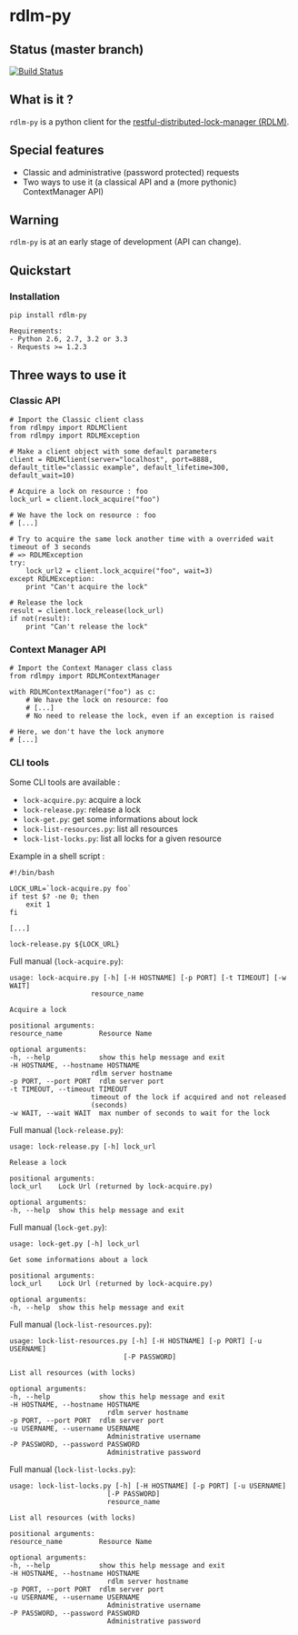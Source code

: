 # rdlm-py

## Status (master branch)

[![Build Status](https://travis-ci.org/thefab/rdlm-py.png)](https://travis-ci.org/thefab/rdlm-py)

## What is it ?

`rdlm-py` is a python client for the [restful-distributed-lock-manager (RDLM)](https://github.com/thefab/restful-distributed-lock-manager).

## Special features

- Classic and administrative (password protected) requests
- Two ways to use it (a classical API and a (more pythonic) ContextManager API)

## Warning

`rdlm-py` is at an early stage of development (API can change).

## Quickstart

### Installation

    pip install rdlm-py

    Requirements: 
    - Python 2.6, 2.7, 3.2 or 3.3
    - Requests >= 1.2.3

## Three ways to use it 

### Classic API

    # Import the Classic client class
    from rdlmpy import RDLMClient
    from rdlmpy import RDLMException

    # Make a client object with some default parameters
    client = RDLMClient(server="localhost", port=8888, default_title="classic example", default_lifetime=300, default_wait=10)

    # Acquire a lock on resource : foo
    lock_url = client.lock_acquire("foo")

    # We have the lock on resource : foo
    # [...]

    # Try to acquire the same lock another time with a overrided wait timeout of 3 seconds
    # => RDLMException 
    try:
        lock_url2 = client.lock_acquire("foo", wait=3)
    except RDLMException:
        print "Can't acquire the lock"

    # Release the lock
    result = client.lock_release(lock_url)
    if not(result):
        print "Can't release the lock"

### Context Manager API

    # Import the Context Manager class class
    from rdlmpy import RDLMContextManager

    with RDLMContextManager("foo") as c:
        # We have the lock on resource: foo
        # [...]
        # No need to release the lock, even if an exception is raised

    # Here, we don't have the lock anymore
    # [...]

### CLI tools

Some CLI tools are available :

- `lock-acquire.py`: acquire a lock 
- `lock-release.py`: release a lock
- `lock-get.py`: get some informations about lock
- `lock-list-resources.py`: list all resources
- `lock-list-locks.py`: list all locks for a given resource


Example in a shell script :

    #!/bin/bash

    LOCK_URL=`lock-acquire.py foo`
    if test $? -ne 0; then
        exit 1
    fi

    [...] 

    lock-release.py ${LOCK_URL}

Full manual (`lock-acquire.py`):

    usage: lock-acquire.py [-h] [-H HOSTNAME] [-p PORT] [-t TIMEOUT] [-w WAIT]
                        resource_name

    Acquire a lock

    positional arguments:
    resource_name         Resource Name

    optional arguments:
    -h, --help            show this help message and exit
    -H HOSTNAME, --hostname HOSTNAME
                        rdlm server hostname
    -p PORT, --port PORT  rdlm server port
    -t TIMEOUT, --timeout TIMEOUT
                        timeout of the lock if acquired and not released
                        (seconds)
    -w WAIT, --wait WAIT  max number of seconds to wait for the lock

Full manual (`lock-release.py`):

    usage: lock-release.py [-h] lock_url

    Release a lock

    positional arguments:
    lock_url    Lock Url (returned by lock-acquire.py)

    optional arguments:
    -h, --help  show this help message and exit

Full manual (`lock-get.py`):

    usage: lock-get.py [-h] lock_url

    Get some informations about a lock

    positional arguments:
    lock_url    Lock Url (returned by lock-acquire.py)

    optional arguments:
    -h, --help  show this help message and exit

Full manual (`lock-list-resources.py`):

    usage: lock-list-resources.py [-h] [-H HOSTNAME] [-p PORT] [-u USERNAME]
                                [-P PASSWORD]

    List all resources (with locks)

    optional arguments:
    -h, --help            show this help message and exit
    -H HOSTNAME, --hostname HOSTNAME
                            rdlm server hostname
    -p PORT, --port PORT  rdlm server port
    -u USERNAME, --username USERNAME
                            Administrative username
    -P PASSWORD, --password PASSWORD
                            Administrative password

Full manual (`lock-list-locks.py`):

    usage: lock-list-locks.py [-h] [-H HOSTNAME] [-p PORT] [-u USERNAME]
                            [-P PASSWORD]
                            resource_name

    List all resources (with locks)

    positional arguments:
    resource_name         Resource Name

    optional arguments:
    -h, --help            show this help message and exit
    -H HOSTNAME, --hostname HOSTNAME
                            rdlm server hostname
    -p PORT, --port PORT  rdlm server port
    -u USERNAME, --username USERNAME
                            Administrative username
    -P PASSWORD, --password PASSWORD
                            Administrative password
